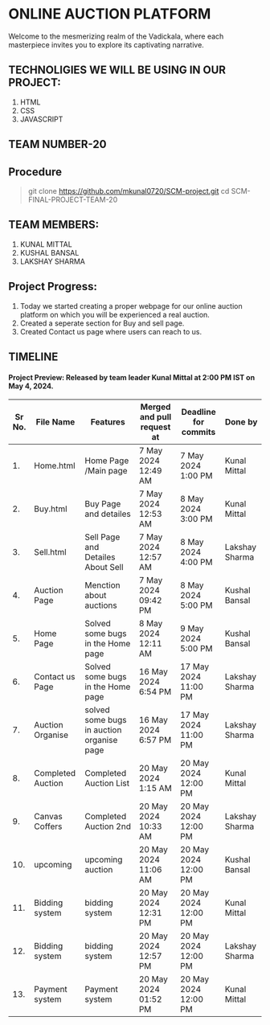 # ONLINE AUCTION PLATFORM

Welcome to the mesmerizing realm of the Vadickala, where each masterpiece invites you to explore its captivating narrative.

## TECHNOLIGIES WE WILL BE USING IN OUR PROJECT:

1. HTML
2. CSS
3. JAVASCRIPT
   
## TEAM NUMBER-20

## Procedure

>git clone https://github.com/mkunal0720/SCM-project.git
>cd SCM-FINAL-PROJECT-TEAM-20

## TEAM MEMBERS:

1. KUNAL MITTAL
2. KUSHAL BANSAL
3. LAKSHAY SHARMA

## Project Progress:

1. Today we started creating a proper webpage for our online auction platform on which you will be experienced a real auction.
2. Created a seperate section for Buy and sell page.
3. Created Contact us page where users can reach to us.


## TIMELINE

#### Project Preview: Released by team leader Kunal Mittal at 2:00 PM IST on May 4, 2024.


| Sr No. | File Name     | Features                                      | Merged and pull request at | Deadline for commits | Done by      |
|--------|---------------|-----------------------------------------------|----------------------------|----------------------|--------------|
| 1.     | Home.html     |  Home Page /Main page                         | 7 May 2024 12:49 AM       | 7 May 2024 1:00 PM   | Kunal Mittal  |
| 2.     | Buy.html       | Buy Page and detailes                        | 7 May 2024 12:53 AM       | 8 May 2024 3:00 PM   | Kunal Mittal  |
| 3.     | Sell.html      | Sell Page and Detailes About Sell            | 7 May 2024 12:57 AM       | 8 May 2024 4:00 PM   | Lakshay Sharma|
| 4.     | Auction Page   | Menction about auctions                      | 7 May 2024  09:42 PM      | 8 May 2024 5:00 PM   | Kushal Bansal  |
| 5.     | Home Page      | Solved some bugs in the Home page            | 8 May 2024 12:11 AM       | 9 May 2024 5:00 PM   | Kushal Bansal |
| 6.     | Contact us Page | Solved some bugs in the Home page           | 16 May 2024 6:54 PM       | 17 May 2024 11:00 PM | Lakshay Sharma |
| 7.     | Auction Organise  | solved some bugs in auction organise page | 16 May 2024 6:57 PM       | 17 May 2024 11:00 PM | Lakshay Sharma |
| 8.     | Completed Auction | Completed Auction List                    | 20 May 2024 1:15 AM       | 20 May 2024 12:00 PM | Kunal Mittal |
| 9.     | Canvas Coffers  | Completed Auction 2nd                       | 20 May 2024 10:33 AM      | 20 May 2024 12:00 PM | Lakshay Sharma|
|10.     | upcoming       |upcoming auction                              |20 May 2024 11:06 AM       | 20 May 2024 12:00 PM | Kushal Bansal |
|11.     | Bidding system | bidding system                               | 20 May 2024 12:31 PM      | 20 May 2024 12:00 PM | Kunal Mittal  |
|12.     | Bidding system | bidding system                               | 20 May 2024 12:57 PM      | 20 May 2024 12:00 PM | Lakshay Sharma|
|13.     | Payment system | Payment system                               | 20 May 2024 01:52 PM      | 20 May 2024 12:00 PM | Kunal Mittal  |




 


